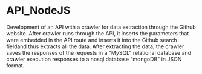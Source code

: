 # API_NodeJS
Development of an API with a crawler for data extraction through the Github website. 
After crawler runs through the API, it inserts the parameters that were embedded in 
the API route and inserts it into the Github search fieldand thus extracts all the
data. After extracting the data, the crawler saves the responses of the requests in
a "MySQL" relational database and crawler execution responses to a nosql database
"mongoDB" in JSON format.
